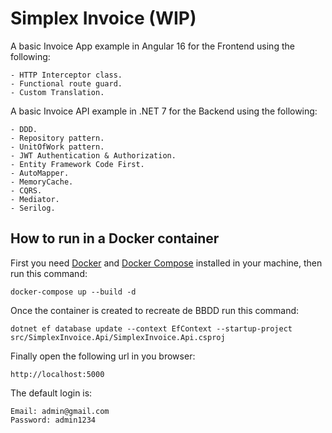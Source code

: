 # Simplex Invoice (WIP)

A basic Invoice App example in Angular 16 for the Frontend using the following:

    - HTTP Interceptor class.
    - Functional route guard.
    - Custom Translation.

A basic Invoice API example in .NET 7 for the Backend using the following:

    - DDD.
    - Repository pattern.
    - UnitOfWork pattern.
    - JWT Authentication & Authorization.
    - Entity Framework Code First.
    - AutoMapper.
    - MemoryCache.
    - CQRS.
    - Mediator.
    - Serilog.

How to run in a Docker container
---

First you need [Docker](www.docker.com) and [Docker Compose](https://docs.docker.com/compose/) installed in your machine, then run this command:

    docker-compose up --build -d

Once the container is created to recreate de BBDD run this command:

    dotnet ef database update --context EfContext --startup-project src/SimplexInvoice.Api/SimplexInvoice.Api.csproj

Finally open the following url in you browser:

    http://localhost:5000

The default login is:

    Email: admin@gmail.com
    Password: admin1234
